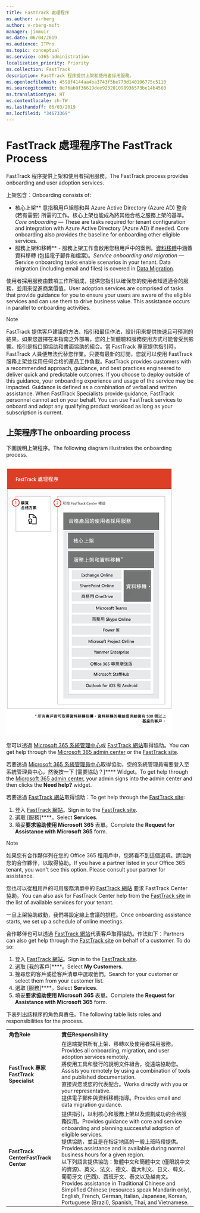 ```yaml
---
title: FastTrack 處理程序
ms.author: v-rberg
author: v-rberg-msft
manager: jimmuir
ms.date: 06/04/2019
ms.audience: ITPro
ms.topic: conceptual
ms.service: o365-administration
localization_priority: Priority
ms.collection: FastTrack
description: FastTrack 程序提供上架和使用者採用服務。
ms.openlocfilehash: 4598f4144aa4ba3743f5be773d140106775c5110
ms.sourcegitcommit: 0e76ab0f36619dee923201098936573be14b4560
ms.translationtype: HT
ms.contentlocale: zh-TW
ms.lasthandoff: 06/03/2019
ms.locfileid: "34673369"
---
```

# <a name="the-fasttrack-process"></a><span data-ttu-id="b66cb-103">FastTrack 處理程序</span><span class="sxs-lookup"><span data-stu-id="b66cb-103">The FastTrack Process</span></span>

<span data-ttu-id="b66cb-104">FastTrack 程序提供上架和使用者採用服務。</span><span class="sxs-lookup"><span data-stu-id="b66cb-104">The FastTrack process provides onboarding and user adoption services.</span></span> 
  
<span data-ttu-id="b66cb-105">上架包含︰</span><span class="sxs-lookup"><span data-stu-id="b66cb-105">Onboarding consists of:</span></span>
  
- <span data-ttu-id="b66cb-p101">核心上架\*\*  意指租用戶組態和與 Azure Active Directory (Azure AD) 整合 (若有需要) 所需的工作。核心上架也能成為將其他合格之服務上架的基準。</span><span class="sxs-lookup"><span data-stu-id="b66cb-p101">*Core onboarding* — These are tasks required for tenant configuration and integration with Azure Active Directory (Azure AD) if needed. Core onboarding also provides the baseline for onboarding other eligible services.</span></span> 
- <span data-ttu-id="b66cb-p102">服務上架和移轉\*\* - 服務上架工作會啟用您租用戶中的案例。[資料移轉](O365-data-migration.md)中涵蓋資料移轉 (包括電子郵件和檔案)。</span><span class="sxs-lookup"><span data-stu-id="b66cb-p102">*Service onboarding and migration* — Service onboarding tasks enable scenarios in your tenant. Data migration (including email and files) is covered in [Data Migration](O365-data-migration.md).</span></span> 
    
<span data-ttu-id="b66cb-p103">使用者採用服務由數項工作所組成，提供您指引以確保您的使用者知道適合的服務，並用來促進商業價值。</span><span class="sxs-lookup"><span data-stu-id="b66cb-p103">User adoption services are comprised of tasks that provide guidance for you to ensure your users are aware of the eligible services and can use them to drive business value. This assistance occurs in parallel to onboarding activities.</span></span>
  
> [!NOTE]
> <span data-ttu-id="b66cb-p104">FastTrack 提供客戶建議的方法、指引和最佳作法，設計用來提供快速且可預測的結果。如果您選擇在本指南之外部署，您的上架體驗和服務使用方式可能會受到影響。指引是指口頭協助和書面協助的組合。當 FastTrack 專家提供指引時，FastTrack 人員便無法代替您作業。只要有最新的訂閱，您就可以使用 FastTrack 服務上架並採用任何合格的產品工作負載。</span><span class="sxs-lookup"><span data-stu-id="b66cb-p104">FastTrack provides customers with a recommended approach, guidance, and best practices engineered to deliver quick and predictable outcomes. If you choose to deploy outside of this guidance, your onboarding experience and usage of the service may be impacted. Guidance is defined as a combination of verbal and written assistance. When FastTrack Specialists provide guidance, FastTrack personnel cannot act on your behalf. You can use FastTrack services to onboard and adopt any qualifying product workload as long as your subscription is current.</span></span> 
  
## <a name="the-onboarding-process"></a><span data-ttu-id="b66cb-117">上架程序</span><span class="sxs-lookup"><span data-stu-id="b66cb-117">The onboarding process</span></span>

<span data-ttu-id="b66cb-118">下圖說明上架程序。</span><span class="sxs-lookup"><span data-stu-id="b66cb-118">The following diagram illustrates the onboarding process.</span></span>
  
![使用上架權益的時間表](media/O365-Onboarding-Timeline.png)
  
<span data-ttu-id="b66cb-120">您可以透過 [Microsoft 365 系統管理中心](https://go.microsoft.com/fwlink/?linkid=2032704)或 [FastTrack 網站](https://go.microsoft.com/fwlink/?linkid=780698)取得協助。</span><span class="sxs-lookup"><span data-stu-id="b66cb-120">You can get help through the [Microsoft 365 admin center](https://go.microsoft.com/fwlink/?linkid=2032704) or the [FastTrack site](https://go.microsoft.com/fwlink/?linkid=780698).</span></span> 

<span data-ttu-id="b66cb-121">若要透過 [Microsoft 365 系統管理員中心](https://go.microsoft.com/fwlink/?linkid=2032704)取得協助，您的系統管理員需要登入至系統管理員中心，然後按一下 [需要協助？]\*\*\*\* Widget。</span><span class="sxs-lookup"><span data-stu-id="b66cb-121">To get help through the [Microsoft 365 admin center](https://go.microsoft.com/fwlink/?linkid=2032704), your admin signs into the admin center and then clicks the **Need help?** widget.</span></span> 

<span data-ttu-id="b66cb-122">若要透過 [FastTrack 網站](https://go.microsoft.com/fwlink/?linkid=780698)取得協助：</span><span class="sxs-lookup"><span data-stu-id="b66cb-122">To get help through the [FastTrack site](https://go.microsoft.com/fwlink/?linkid=780698):</span></span> 
1.  <span data-ttu-id="b66cb-123">登入 [FastTrack 網站](https://go.microsoft.com/fwlink/?linkid=780698)。</span><span class="sxs-lookup"><span data-stu-id="b66cb-123">Sign in to the [FastTrack site](https://go.microsoft.com/fwlink/?linkid=780698).</span></span> 
2.  <span data-ttu-id="b66cb-124">選取 [服務]\*\*\*\*。</span><span class="sxs-lookup"><span data-stu-id="b66cb-124">Select **Services**.</span></span>
3.  <span data-ttu-id="b66cb-125">填妥**要求協助使用 Microsoft 365** 表單。</span><span class="sxs-lookup"><span data-stu-id="b66cb-125">Complete the **Request for Assistance with Microsoft 365** form.</span></span> 
> [!NOTE]
>  <span data-ttu-id="b66cb-p105">如果您有合作夥伴列在您的 Office 365 租用戶中，您將看不到這個選項。請洽詢您的合作夥伴，以取得協助。</span><span class="sxs-lookup"><span data-stu-id="b66cb-p105">If you have a partner listed in your Office 365 tenant, you won't see this option. Please consult your partner for assistance.</span></span> 
  
 <span data-ttu-id="b66cb-128">您也可以從租用戶的可用服務清單中的 [FastTrack 網站](https://go.microsoft.com/fwlink/?linkid=780698) 要求 FastTrack Center 協助。</span><span class="sxs-lookup"><span data-stu-id="b66cb-128">You can also ask for FastTrack Center help from the [FastTrack site](https://go.microsoft.com/fwlink/?linkid=780698) in the list of available services for your tenant.</span></span> 
    
 <span data-ttu-id="b66cb-129">一旦上架協助啟動，我們將設定線上會議的排程。</span><span class="sxs-lookup"><span data-stu-id="b66cb-129">Once onboarding assistance starts, we set up a schedule of online meetings.</span></span>
    
<span data-ttu-id="b66cb-p106">合作夥伴也可以透過 [FastTrack 網站](https://go.microsoft.com/fwlink/?linkid=780698)代表客戶取得協助。作法如下：</span><span class="sxs-lookup"><span data-stu-id="b66cb-p106">Partners can also get help through the [FastTrack site](https://go.microsoft.com/fwlink/?linkid=780698) on behalf of a customer. To do so:</span></span>
1.  <span data-ttu-id="b66cb-132">登入 [FastTrack 網站](https://go.microsoft.com/fwlink/?linkid=780698)。</span><span class="sxs-lookup"><span data-stu-id="b66cb-132">Sign in to the [FastTrack site](https://go.microsoft.com/fwlink/?linkid=780698).</span></span> 
2.  <span data-ttu-id="b66cb-133">選取 [我的客戶]\*\*\*\*。</span><span class="sxs-lookup"><span data-stu-id="b66cb-133">Select **My Customers**.</span></span>
3.  <span data-ttu-id="b66cb-134">搜尋您的客戶或從客戶清單中選取他們。</span><span class="sxs-lookup"><span data-stu-id="b66cb-134">Search for your customer or select them from your customer list.</span></span>
4.  <span data-ttu-id="b66cb-135">選取 [服務]\*\*\*\*。</span><span class="sxs-lookup"><span data-stu-id="b66cb-135">Select **Services**.</span></span>
5.  <span data-ttu-id="b66cb-136">填妥**要求協助使用 Microsoft 365** 表單。</span><span class="sxs-lookup"><span data-stu-id="b66cb-136">Complete the **Request for Assistance with Microsoft 365** form.</span></span> 

<span data-ttu-id="b66cb-137">下表列出該程序的角色與責任。</span><span class="sxs-lookup"><span data-stu-id="b66cb-137">The following table lists roles and responsibilities for the process.</span></span>
    
|||
|:-----|:-----|
|<span data-ttu-id="b66cb-138">**角色**</span><span class="sxs-lookup"><span data-stu-id="b66cb-138">**Role**</span></span> <br/> |<span data-ttu-id="b66cb-139">**責任**</span><span class="sxs-lookup"><span data-stu-id="b66cb-139">**Responsibility**</span></span> <br/> |
|<span data-ttu-id="b66cb-140">**FastTrack 專家**</span><span class="sxs-lookup"><span data-stu-id="b66cb-140">**FastTrack Specialist**</span></span> <br/> |<span data-ttu-id="b66cb-141">在遠端提供所有上架、移轉以及使用者採用服務。</span><span class="sxs-lookup"><span data-stu-id="b66cb-141">Provides all onboarding, migration, and user adoption services remotely.</span></span>  <br/> <span data-ttu-id="b66cb-142">將使用工具和發行的說明文件組合，從遠端協助您。</span><span class="sxs-lookup"><span data-stu-id="b66cb-142">Assists you remotely by using a combination of tools and published documentation.</span></span> <br/> <span data-ttu-id="b66cb-143">直接與您或您的代表配合。</span><span class="sxs-lookup"><span data-stu-id="b66cb-143">Works directly with you or your representative.</span></span> <br/> <span data-ttu-id="b66cb-144">提供電子郵件與資料移轉指導。</span><span class="sxs-lookup"><span data-stu-id="b66cb-144">Provides email and data migration guidance.</span></span>|
|<span data-ttu-id="b66cb-145">**FastTrack Center**</span><span class="sxs-lookup"><span data-stu-id="b66cb-145">**FastTrack Center**</span></span>  <br/> |<span data-ttu-id="b66cb-146">提供指引，以利核心和服務上架以及規劃成功的合格服務採用。</span><span class="sxs-lookup"><span data-stu-id="b66cb-146">Provides guidance with core and service onboarding and planning successful adoption of eligible services.</span></span>  <br/> <span data-ttu-id="b66cb-147">提供協助，並且是在指定地區的一般上班時段提供。</span><span class="sxs-lookup"><span data-stu-id="b66cb-147">Provides assistance and is available during normal business hours for a given region.</span></span> <br/> <span data-ttu-id="b66cb-148">以下列語言提供協助：繁體中文和簡體中文 (僅限說中文的資源)、英文、法文、德文、義大利文、日文、韓文、葡萄牙文 (巴西)、西班牙文、泰文以及越南文。</span><span class="sxs-lookup"><span data-stu-id="b66cb-148">Provides assistance in Traditional Chinese and Simplified Chinese (resources speak Mandarin only), English, French, German, Italian, Japanese, Korean, Portuguese (Brazil), Spanish, Thai, and Vietnamese.</span></span>|


  

